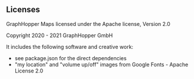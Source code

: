## Licenses

GraphHopper Maps licensed under the Apache license, Version 2.0

Copyright 2020 - 2021 GraphHopper GmbH

It includes the following software and creative work:

 - see package.json for the direct dependencies
 - "my location" and "volume up/off" images from Google Fonts - Apache License 2.0
